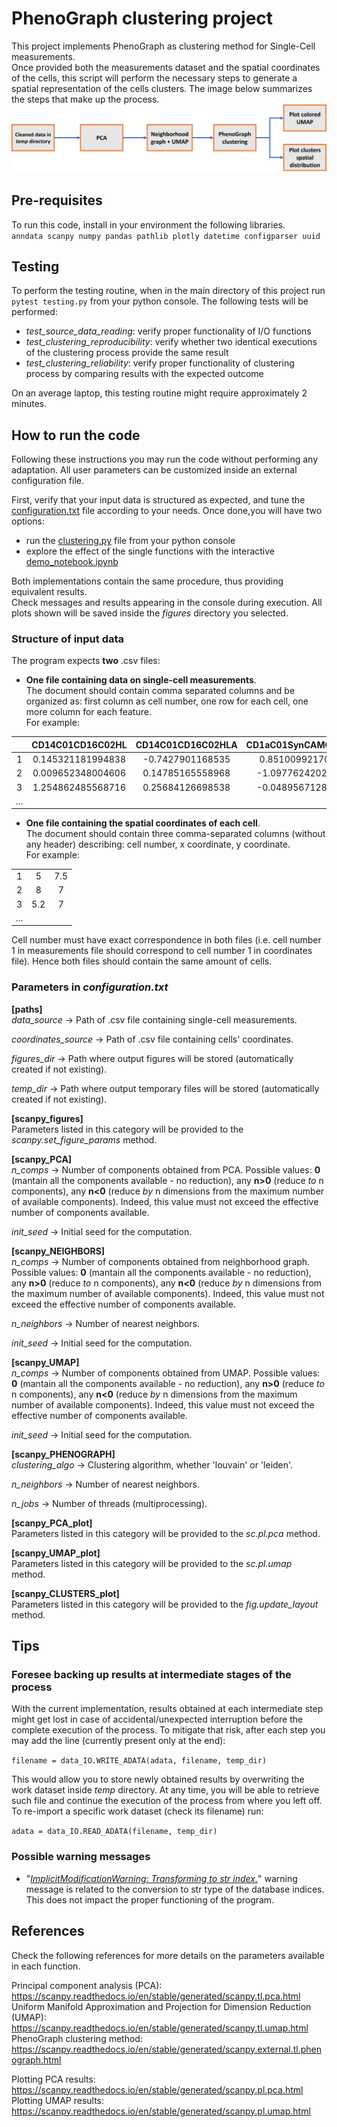 # PhenoGraph clustering project  
This project implements PhenoGraph as clustering method for Single-Cell measurements.  
Once provided both the measurements dataset and the spatial coordinates of the cells, this script will perform the necessary steps to generate a spatial representation of the cells clusters.
The image below summarizes the steps that make up the process.
![workflow_representation](./assets/data_flow.png)  

## Pre-requisites  
To run this code, install in your environment the following libraries.  
`anndata scanpy numpy pandas pathlib plotly datetime configparser uuid`  
  
## Testing  
To perform the testing routine, when in the main directory of this project run `pytest testing.py` from your python console. The following tests will be performed:  
- *test_source_data_reading*: verify proper functionality of I/O functions  
- *test_clustering_reproducibility*: verify whether two identical executions of the clustering process provide the same result  
- *test_clustering_reliability*: verify proper functionality of clustering process by comparing results with the expected outcome  

On an average laptop, this testing routine might require approximately 2 minutes.  

## How to run the code  
Following these instructions you may run the code without performing any adaptation. All user parameters can be customized inside an external configuration file.  

First, verify that your input data is structured as expected, and tune the [configuration.txt](./configuration.txt) file according to your needs.
Once done,you will have two options:  
- run the [clustering.py](./clustering.py) file from your python console  
- explore the effect of the single functions with the interactive [demo_notebook.ipynb](./demo_notebook.ipynb)  

Both implementations contain the same procedure, thus providing equivalent results.  
Check messages and results appearing in the console during execution. All plots shown will be saved inside the *figures* directory you selected.  

### Structure of input data  
The program expects **two** .csv files:  
- **One file containing data on single-cell measurements**.  
The document should contain comma separated columns and be organized as: first column as cell number, one row for each cell, one more column for each feature.  
For example:  

|     | CD14C01CD16C02HL  | CD14C01CD16C02HLA | CD1aC01SynCAMC02RB | ... |
|:---:|:-----------------:|:-----------------:|:------------------:|:---:|
|  1  | 0.145321181994838 |  -0.7427901168535 |   0.8510099217044  |     |
|  2  | 0.009652348004606 |  0.14785165558968 |  -1.0977624202569  |     |
|  3  | 1.254862485568716 |  0.25684126698538 |  -0.0489567128639  |     |
| ... |                   |                   |                    |     |  

- **One file containing the spatial coordinates of each cell**.  
The document should contain three comma-separated columns (without any header) describing: cell number, x coordinate, y coordinate.  
For example:  

|      |     |     |
|:----:|:---:|:---:|
|   1  |  5  | 7.5 |
|   2  |  8  |  7  |
|   3  | 5.2 |  7  |
|  ... |     |     |  

Cell number must have exact correspondence in both files (i.e. cell number 1 in measurements file should correspond to cell number 1 in coordinates file). Hence both files should contain the same amount of cells.  

### Parameters in *configuration.txt*  
**[paths]**  
*data_source* -> Path of .csv file containing single-cell measurements. 
 
*coordinates_source* -> Path of .csv file containing cells' coordinates.  

*figures_dir* -> Path where output figures will be stored (automatically created if not existing).  

*temp_dir* -> Path where output temporary files will be stored (automatically created if not existing). 
  
**[scanpy_figures]**  
Parameters listed in this category will be provided to the *scanpy.set_figure_params* method. 
  
**[scanpy_PCA]**  
*n_comps* -> Number of components obtained from PCA. Possible values: **0** (mantain all the components available - no reduction), any **n>0** (reduce *to* n components), any **n<0** (reduce *by* n dimensions from the maximum number of available components). Indeed, this value must not exceed the effective number of components available.  

*init_seed* -> Initial seed for the computation.  

**[scanpy_NEIGHBORS]**  
*n_comps* -> Number of components obtained from neighborhood graph. Possible values: **0** (mantain all the components available - no reduction), any **n>0** (reduce *to* n components), any **n<0** (reduce *by* n dimensions from the maximum number of available components). Indeed, this value must not exceed the effective number of components available.  

*n_neighbors* -> Number of nearest neighbors.  

*init_seed* -> Initial seed for the computation.  
  
**[scanpy_UMAP]**  
*n_comps* -> Number of components obtained from UMAP. Possible values: **0** (mantain all the components available - no reduction), any **n>0** (reduce *to* n components), any **n<0** (reduce *by* n dimensions from the maximum number of available components). Indeed, this value must not exceed the effective number of components available.  

*init_seed* -> Initial seed for the computation.  
  
**[scanpy_PHENOGRAPH]**  
*clustering_algo* -> Clustering algorithm, whether 'louvain' or 'leiden'.  

*n_neighbors* -> Number of nearest neighbors.  

*n_jobs* -> Number of threads (multiprocessing).  

**[scanpy_PCA_plot]**  
Parameters listed in this category will be provided to the *sc.pl.pca* method.  

**[scanpy_UMAP_plot]**  
Parameters listed in this category will be provided to the *sc.pl.umap* method. 
  
**[scanpy_CLUSTERS_plot]**  
Parameters listed in this category will be provided to the *fig.update_layout* method.  
   
## Tips  
### Foresee backing up results at intermediate stages of the process  
With the current implementation, results obtained at each intermediate step might get lost in case of accidental/unexpected interruption before the complete execution of the process.
To mitigate that risk, after each step you may add the line (currently present only at the end):  

`filename = data_IO.WRITE_ADATA(adata, filename, temp_dir)`  

This would allow you to store newly obtained results by overwriting the work dataset inside *temp* directory. At any time, you will be able to retrieve such file and continue the execution of the process from where you left off.
To re-import a specific work dataset (check its filename) run:  

`adata = data_IO.READ_ADATA(filename, temp_dir)`  

### Possible warning messages  
- "*[ImplicitModificationWarning: Transforming to str index.](https://anndata.readthedocs.io/en/latest/anndata.ImplicitModificationWarning.html)*" warning message is related to the conversion to str type of the database indices. This does not impact the proper functioning of the program.  
  
## References  
Check the following references for more details on the parameters available in each function.  

  
Principal component analysis (PCA):  
https://scanpy.readthedocs.io/en/stable/generated/scanpy.tl.pca.html  
Uniform Manifold Approximation and Projection for Dimension Reduction (UMAP):  
https://scanpy.readthedocs.io/en/stable/generated/scanpy.tl.umap.html  
PhenoGraph clustering method:  
https://scanpy.readthedocs.io/en/stable/generated/scanpy.external.tl.phenograph.html  
  
Plotting PCA results:  
https://scanpy.readthedocs.io/en/stable/generated/scanpy.pl.pca.html  
Plotting UMAP results:  
https://scanpy.readthedocs.io/en/stable/generated/scanpy.pl.umap.html